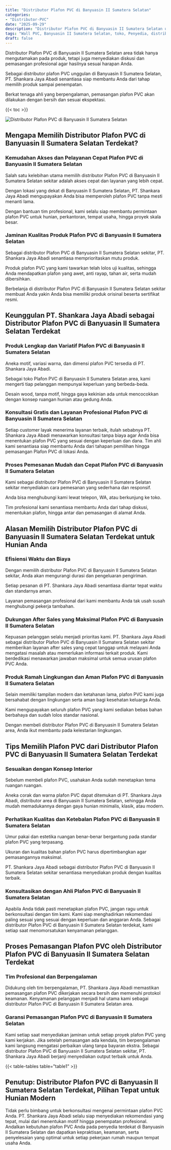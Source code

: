 ```yaml
---
title: "Distributor Plafon PVC di Banyuasin II Sumatera Selatan"
categories: 
- "Distributor-PVC"
date: "2025-09-29"
description: "Distributor Plafon PVC di Banyuasin II Sumatera Selatan untuk tempat tinggal, kantor, serta toko. Panel terbaik, beragam motif, pilihan warna elegan, dengan jasa penempatan ditangani oleh tim berpengalaman dan kepastian resmi!|Jasa penjualan Plafon PVC di Banyuasin II Sumatera Selatan untuk kebutuhan hunian, office, atau toko, dengan panel terbaik dan pemasangan oleh tim ahli dan garansi resmi.|Alternatif Plafon PVC di Banyuasin II Sumatera Selatan yang andal untuk tempat tinggal, kantor, dan ritel, bersama material terbaik dan instalasi dikerjakan oleh tenaga ahli ahli serta kepastian resmi.|Penyediaan Plafon PVC di Banyuasin II Sumatera Selatan untuk rumah, perkantoran, dan gerai, beserta panel unggulan dan pemasangan ditangani oleh teknisi berpengalaman, disertai beserta garansi resmi.}"
tags: "Wall PVC, Banyuasin II Sumatera Selatan, toko, Penyedia, distributor"
draft: false
---
```


Distributor Plafon PVC di Banyuasin II Sumatera Selatan area tidak hanya mengutamakan pada produk, tetapi juga menyediakan diskusi dan pemasangan profesional agar hasilnya sesuai harapan Anda.

Sebagai distributor plafon PVC unggulan di Banyuasin II Sumatera Selatan, PT. Shankara Jaya Abadi senantiasa siap membantu Anda dari tahap memilih produk sampai penempatan.

Berkat tenaga ahli yang berpengalaman, pemasangan plafon PVC akan dilakukan dengan bersih dan sesuai ekspektasi.

{{< toc >}}

![Distributor Plafon PVC di Banyuasin II Sumatera Selatan](/images/Distributor-PVC/Distributor-Plafon-PVC-di-Banyuasin-II-Sumatera-Selatan.png)


## Mengapa Memilih Distributor Plafon PVC di Banyuasin II Sumatera Selatan Terdekat?

### Kemudahan Akses dan Pelayanan Cepat Plafon PVC di Banyuasin II Sumatera Selatan

Salah satu kelebihan utama memilih distributor Plafon PVC di Banyuasin II Sumatera Selatan sekitar adalah akses cepat dan layanan yang lebih cepat.

Dengan lokasi yang dekat di Banyuasin II Sumatera Selatan, PT. Shankara Jaya Abadi mengupayakan Anda bisa memperoleh plafon PVC tanpa mesti menanti lama.

Dengan bantuan tim profesional, kami selalu siap membantu permintaan plafon PVC untuk hunian, perkantoran, tempat usaha, hingga proyek skala besar.

### Jaminan Kualitas Produk Plafon PVC di Banyuasin II Sumatera Selatan

Sebagai distributor Plafon PVC di Banyuasin II Sumatera Selatan sekitar, PT. Shankara Jaya Abadi senantiasa memprioritaskan mutu produk.

Produk plafon PVC yang kami tawarkan telah lolos uji kualitas, sehingga Anda mendapatkan plafon yang awet, anti rayap, tahan air, serta mudah dibersihkan.

Berbelanja di distributor Plafon PVC di Banyuasin II Sumatera Selatan sekitar membuat Anda yakin Anda bisa memiliki produk orisinal beserta sertifikat resmi.

## Keunggulan PT. Shankara Jaya Abadi sebagai Distributor Plafon PVC di Banyuasin II Sumatera Selatan Terdekat

### Produk Lengkap dan Variatif Plafon PVC di Banyuasin II Sumatera Selatan

Aneka motif, variasi warna, dan dimensi plafon PVC tersedia di PT. Shankara Jaya Abadi.

Sebagai toko Plafon PVC di Banyuasin II Sumatera Selatan area, kami mengerti tiap pelanggan mempunyai keperluan yang berbeda-beda.

Desain wood, tanpa motif, hingga gaya kekinian ada untuk mencocokkan dengan konsep ruangan hunian atau gedung Anda.

### Konsultasi Gratis dan Layanan Profesional Plafon PVC di Banyuasin II Sumatera Selatan

Setiap customer layak menerima layanan terbaik, itulah sebabnya PT. Shankara Jaya Abadi menawarkan konsultasi tanpa biaya agar Anda bisa menentukan plafon PVC yang sesuai dengan keperluan dan dana. Tim ahli kami senantiasa siap membantu Anda dari tahapan pemilihan hingga pemasangan Plafon PVC di lokasi Anda.

### Proses Pemesanan Mudah dan Cepat Plafon PVC di Banyuasin II Sumatera Selatan

Kami sebagai distributor Plafon PVC di Banyuasin II Sumatera Selatan sekitar menyediakan cara pemesanan yang sederhana dan responsif.

Anda bisa menghubungi kami lewat telepon, WA, atau berkunjung ke toko.

Tim profesional kami senantiasa membantu Anda dari tahap diskusi, menentukan plafon, hingga antar dan pemasangan di alamat Anda.

## Alasan Memilih Distributor Plafon PVC di Banyuasin II Sumatera Selatan Terdekat untuk Hunian Anda

### Efisiensi Waktu dan Biaya

Dengan memilih distributor Plafon PVC di Banyuasin II Sumatera Selatan sekitar, Anda akan mengurangi durasi dan pengeluaran pengiriman.

Setiap pesanan di PT. Shankara Jaya Abadi senantiasa diantar tepat waktu dan standarnya aman.

Layanan pemasangan profesional dari kami membantu Anda tak usah susah menghubungi pekerja tambahan.

### Dukungan After Sales yang Maksimal Plafon PVC di Banyuasin II Sumatera Selatan

Kepuasan pelanggan selalu menjadi prioritas kami. PT. Shankara Jaya Abadi sebagai distributor Plafon PVC di Banyuasin II Sumatera Selatan sekitar memberikan layanan after sales yang cepat tanggap untuk melayani Anda mengatasi masalah atau memerlukan informasi terkait produk. Kami berdedikasi menawarkan jawaban maksimal untuk semua urusan plafon PVC Anda.

### Produk Ramah Lingkungan dan Aman Plafon PVC di Banyuasin II Sumatera Selatan

Selain memiliki tampilan modern dan ketahanan lama, plafon PVC kami juga bersahabat dengan lingkungan serta aman bagi kesehatan keluarga Anda.

Kami mengupayakan seluruh plafon PVC yang kami sediakan bebas bahan berbahaya dan sudah lolos standar nasional.

Dengan membeli distributor Plafon PVC di Banyuasin II Sumatera Selatan area, Anda ikut membantu pada kelestarian lingkungan.

## Tips Memilih Plafon PVC dari Distributor Plafon PVC di Banyuasin II Sumatera Selatan Terdekat

### Sesuaikan dengan Konsep Interior

Sebelum membeli plafon PVC, usahakan Anda sudah menetapkan tema ruangan ruangan.

Aneka corak dan warna plafon PVC dapat ditemukan di PT. Shankara Jaya Abadi, distributor area di Banyuasin II Sumatera Selatan, sehingga Anda mudah memadukannya dengan gaya hunian minimalis, klasik, atau modern.

### Perhatikan Kualitas dan Ketebalan Plafon PVC di Banyuasin II Sumatera Selatan

Umur pakai dan estetika ruangan benar-benar bergantung pada standar plafon PVC yang terpasang.

Ukuran dan kualitas bahan plafon PVC harus dipertimbangkan agar pemasangannya maksimal.

PT. Shankara Jaya Abadi sebagai distributor Plafon PVC di Banyuasin II Sumatera Selatan sekitar senantiasa menyediakan produk dengan kualitas terbaik.

### Konsultasikan dengan Ahli Plafon PVC di Banyuasin II Sumatera Selatan

Apabila Anda tidak pasti menetapkan plafon PVC, jangan ragu untuk berkonsultasi dengan tim kami. Kami siap menghadirkan rekomendasi paling sesuai yang sesuai dengan keperluan dan anggaran Anda. Sebagai distributor Plafon PVC di Banyuasin II Sumatera Selatan terdekat, kami setiap saat menomorsatukan kenyamanan pelanggan.

## Proses Pemasangan Plafon PVC oleh Distributor Plafon PVC di Banyuasin II Sumatera Selatan Terdekat

### Tim Profesional dan Berpengalaman

Didukung oleh tim berpengalaman, PT. Shankara Jaya Abadi memastikan pemasangan plafon PVC dikerjakan secara bersih dan memenuhi protokol keamanan. Kenyamanan pelanggan menjadi hal utama kami sebagai distributor Plafon PVC di Banyuasin II Sumatera Selatan area.

### Garansi Pemasangan Plafon PVC di Banyuasin II Sumatera Selatan

Kami setiap saat menyediakan jaminan untuk setiap proyek plafon PVC yang kami kerjakan. Jika setelah pemasangan ada kendala, tim berpengalaman kami langsung mengatasi perbaikan ulang tanpa bayaran ekstra. Sebagai distributor Plafon PVC di Banyuasin II Sumatera Selatan sekitar, PT. Shankara Jaya Abadi berjanji menyediakan output terbaik untuk Anda.

{{< table-tables table="table1" >}}

## Penutup: Distributor Plafon PVC di Banyuasin II Sumatera Selatan Terdekat, Pilihan Tepat untuk Hunian Modern

Tidak perlu bimbang untuk berkonsultasi mengenai permintaan plafon PVC Anda. PT. Shankara Jaya Abadi selalu siap menyediakan rekomendasi yang tepat, mulai dari menentukan motif hingga penempatan profesional. Andalkan kebutuhan plafon PVC Anda pada penyedia terdekat di Banyuasin II Sumatera Selatan dan dapatkan kepraktisan, keamanan, serta penyelesaian yang optimal untuk setiap pekerjaan rumah maupun tempat usaha Anda.